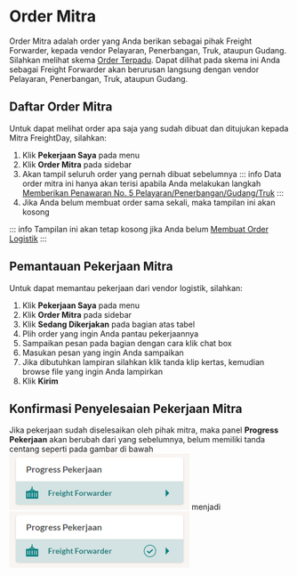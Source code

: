 # Order Mitra
Order Mitra adalah order yang Anda berikan sebagai pihak Freight Forwarder, kepada vendor Pelayaran, Penerbangan, Truk, ataupun Gudang. <br>
Silahkan melihat skema [Order Terpadu](/overview/jenisorder#_1-order-terpadu). Dapat dilihat pada skema ini Anda sebagai Freight Forwarder akan berurusan langsung dengan vendor Pelayaran, Penerbangan, Truk, ataupun Gudang.

## Daftar Order Mitra
Untuk dapat melihat order apa saja yang sudah dibuat dan ditujukan kepada Mitra FreightDay, silahkan:
1. Klik **Pekerjaan Saya** pada menu
2. Klik **Order Mitra** pada sidebar
3. Akan tampil seluruh order yang pernah dibuat sebelumnya
::: info
Data order mitra ini hanya akan terisi apabila Anda melakukan langkah <br> [Memberikan Penawaran No. 5 Pelayaran/Penerbangan/Gudang/Truk](/ff/kolamorder.html#memberikan-penawaran)
:::
4. Jika Anda belum membuat order sama sekali, maka tampilan ini akan kosong

::: info
Tampilan ini akan tetap kosong jika Anda belum [Membuat Order Logistik](#membuat-order-logistik-baru)
:::

## Pemantauan Pekerjaan Mitra
Untuk dapat memantau pekerjaan dari vendor logistik, silahkan:
1. Klik **Pekerjaan Saya** pada menu
2. Klik **Order Mitra** pada sidebar
3. Klik **Sedang Dikerjakan** pada bagian atas tabel
4. Plih order yang ingin Anda pantau pekerjaannya
5. Sampaikan pesan pada bagian dengan cara klik chat box
6. Masukan pesan yang ingin Anda sampaikan
7. Jika dibutuhkan lampiran silahkan klik tanda klip kertas, kemudian browse file yang ingin Anda lampirkan
8. Klik **Kirim**

## Konfirmasi Penyelesaian Pekerjaan Mitra
Jika pekerjaan sudah diselesaikan oleh pihak mitra, maka panel **Progress Pekerjaan** akan berubah dari yang sebelumnya, belum memiliki tanda centang seperti pada gambar di bawah
![](../customer/2022-07-26-15-34-15.png)
menjadi
![](../customer/2022-07-26-15-34-37.png)
